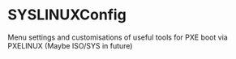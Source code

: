 # SYSLINUXConfig
Menu settings and customisations of useful tools for PXE boot via PXELINUX (Maybe ISO/SYS in future)
